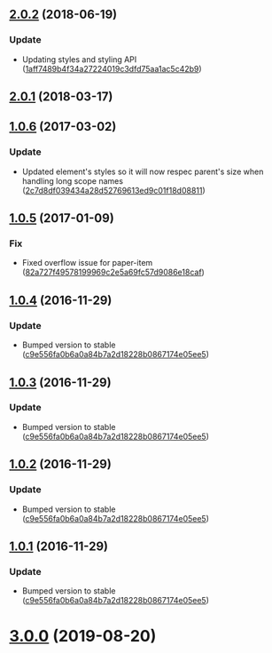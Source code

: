 <a name="2.0.2"></a>
## [2.0.2](https://github.com/advanced-rest-client/oauth2-scope-selector/compare/1.0.6...2.0.2) (2018-06-19)


### Update

* Updating styles and styling API ([1aff7489b4f34a27224019c3dfd75aa1ac5c42b9](https://github.com/advanced-rest-client/oauth2-scope-selector/commit/1aff7489b4f34a27224019c3dfd75aa1ac5c42b9))



<a name="2.0.1"></a>
## [2.0.1](https://github.com/advanced-rest-client/oauth2-scope-selector/compare/1.0.6...2.0.1) (2018-03-17)




<a name="1.0.6"></a>
## [1.0.6](https://github.com/advanced-rest-client/oauth2-scope-selector/compare/1.0.5...v1.0.6) (2017-03-02)


### Update

* Updated element's styles so it will now respec parent's size when handling long scope names ([2c7d8df039434a28d52769613ed9c01f18d08811](https://github.com/advanced-rest-client/oauth2-scope-selector/commit/2c7d8df039434a28d52769613ed9c01f18d08811))



<a name="1.0.5"></a>
## [1.0.5](https://github.com/advanced-rest-client/oauth2-scope-selector/compare/1.0.4...v1.0.5) (2017-01-09)


### Fix

* Fixed overflow issue for paper-item ([82a727f49578199969c2e5a69fc57d9086e18caf](https://github.com/advanced-rest-client/oauth2-scope-selector/commit/82a727f49578199969c2e5a69fc57d9086e18caf))



<a name="1.0.4"></a>
## [1.0.4](https://github.com/advanced-rest-client/oauth2-scope-selector/compare/0.0.3...v1.0.4) (2016-11-29)


### Update

* Bumped version to stable ([c9e556fa0b6a0a84b7a2d18228b0867174e05ee5](https://github.com/advanced-rest-client/oauth2-scope-selector/commit/c9e556fa0b6a0a84b7a2d18228b0867174e05ee5))



<a name="1.0.3"></a>
## [1.0.3](https://github.com/advanced-rest-client/oauth2-scope-selector/compare/0.0.3...v1.0.3) (2016-11-29)


### Update

* Bumped version to stable ([c9e556fa0b6a0a84b7a2d18228b0867174e05ee5](https://github.com/advanced-rest-client/oauth2-scope-selector/commit/c9e556fa0b6a0a84b7a2d18228b0867174e05ee5))



<a name="1.0.2"></a>
## [1.0.2](https://github.com/advanced-rest-client/oauth2-scope-selector/compare/0.0.3...v1.0.2) (2016-11-29)


### Update

* Bumped version to stable ([c9e556fa0b6a0a84b7a2d18228b0867174e05ee5](https://github.com/advanced-rest-client/oauth2-scope-selector/commit/c9e556fa0b6a0a84b7a2d18228b0867174e05ee5))



<a name="1.0.1"></a>
## [1.0.1](https://github.com/advanced-rest-client/oauth2-scope-selector/compare/0.0.3...v1.0.1) (2016-11-29)


### Update

* Bumped version to stable ([c9e556fa0b6a0a84b7a2d18228b0867174e05ee5](https://github.com/advanced-rest-client/oauth2-scope-selector/commit/c9e556fa0b6a0a84b7a2d18228b0867174e05ee5))

# [3.0.0](https://github.com/advanced-rest-client/oauth2-scope-selector/compare/1.0.6...3.0.0) (2019-08-20)



